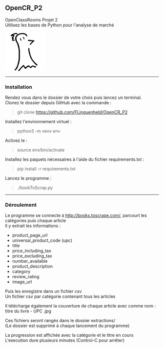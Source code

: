 ## OpenCR_P2
OpenClassRooms Projet 2  
Utilisez les bases de Python pour l'analyse de marché  

![Logo FLinguenheld](https://github.com/FLinguenheld/OpenCR_P2/blob/main/Forelif.png "Pouet")
****
### Installation
Rendez vous dans le dossier de votre choix puis lancez un terminal.  
Clonez le dossier depuis GitHub avec la commande :  
>git clone https://github.com/FLinguenheld/OpenCR_P2 

Installez l'environnement virtuel :
>python3 -m venv env

Activez le :
>source env/bin/activate

Installez les paquets nécessaires à l'aide du fichier requirements.txt :
>pip install -r requirements.txt

Lancez le programme :
>./bookToScrap.py
****
### Déroulement
Le programme se connecte à <http://books.toscrape.com/>, parcourt les catégories puis chaque article  
Il y extrait les informations :
+ product_page_url
+ universal_product_code (upc)
+ title
+ price_including_tax
+ price_excluding_tax
+ number_available
+ product_description
+ category
+ review_rating
+ image_url


Puis les enregistre dans un fichier csv  
Un fichier csv par catégorie contenant tous les articles  


Il télécharge également la couverture de chaque article avec comme nom :  
titre du livre - UPC .jpg


Ces fichiers seront rangés dans le dossier extractions/  
(Le dossier est supprimé à chaque lancement du programme) 


La progression est affichée avec la catégorie et le titre en cours  
L'execution dure plusieurs minutes (Control-C pour arrêter) 
